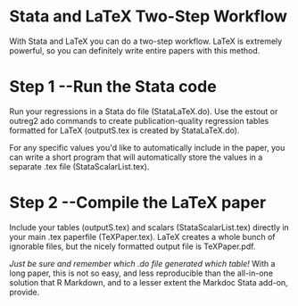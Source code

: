 Stata and LaTeX Two-Step Workflow
=================================

With Stata and LaTeX you can do a two-step workflow. LaTeX is extremely powerful, so you can definitely write entire papers with this method.

# Step 1 --Run the Stata code

Run your regressions in a Stata do file (StataLaTeX.do). Use the estout or outreg2 ado commands to create publication-quality regression tables formatted for LaTeX
(outputS.tex is created by StataLaTeX.do).

For any specific values you'd like to automatically include in the paper, you can write a short program that will automatically store the values in a separate
.tex file (StataScalarList.tex).

# Step 2 --Compile the LaTeX paper

Include your tables (outputS.tex) and scalars (StataScalarList.tex) directly in your main .tex paperfile (TeXPaper.tex).
LaTeX creates a whole bunch of ignorable files, but the nicely formatted output file is TeXPaper.pdf.

*Just be sure and remember which .do file generated which table!* With a long paper, this is not so easy, and less reproducible than the all-in-one solution that R Markdown,
and to a lesser extent the Markdoc Stata add-on, provide.
